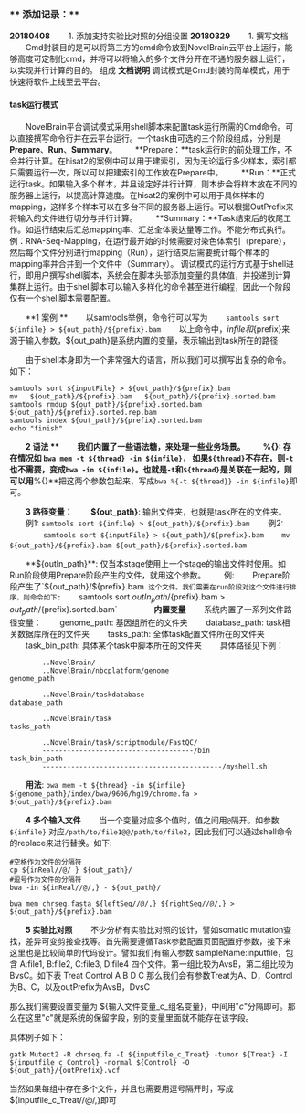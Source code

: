 ### ** 添加记录：**
**20180408**
　　1. 添加支持实验比对照的分组设置
**20180329**
　　1. 撰写文档
&nbsp;
&nbsp;
　　Cmd封装目的是可以将第三方的cmd命令放到NovelBrain云平台上运行，能够高度可定制化cmd，并将可以将输入的多个文件分开在不通的服务器上运行，以实现并行计算的目的。
组成
**文档说明**
调试模式是Cmd封装的简单模式，用于快速将软件上线至云平台。
#### **task运行模式**
　　NovelBrain平台调试模式采用shell脚本来配置task运行所需的Cmd命令。可以直接撰写命令行并在云平台运行。一个task由可选的三个阶段组成，分别是 **Prepare**、**Run**、**Summary**。
　　**Prepare：**task运行时的前处理工作，不会并行计算。在hisat2的案例中可以用于建索引，因为无论运行多少样本，索引都只需要运行一次，所以可以把建索引的工作放在Prepare中。
　　**Run：**正式运行task。如果输入多个样本，并且设定好并行计算，则本步会将样本放在不同的服务器上运行，以提高计算速度。在hisat2的案例中可以用于具体样本的mapping，这样多个样本可以在多台不同的服务器上运行。可以根据OutPrefix来将输入的文件进行切分与并行计算。
　　**Summary：**Task结束后的收尾工作。如运行结束后汇总mapping率、汇总全体表达量等工作。不能分布式执行。
	例：RNA-Seq-Mapping，在运行最开始的时候需要对染色体索引（prepare），然后每个文件分别进行mapping（Run），运行结束后需要统计每个样本的mapping率并合并到一个文件中（Summary）。
	调试模式的运行方式基于shell进行，即用户撰写shell脚本，系统会在脚本头部添加变量的具体值，并投递到计算集群上运行。由于shell脚本可以输入多样化的命令甚至进行编程，因此一个阶段仅有一个shell脚本需要配置。

　　**1 案例 **
　　以samtools举例，命令行可以写为
　　`samtools sort ${infile} > ${out_path}/${prefix}.bam`
　　以上命令中，${infile}和${prefix}来源于输入参数，${out_path}是系统内置的变量，表示输出到task所在的路径

　　由于shell本身即为一个非常强大的语言，所以我们可以撰写出复杂的命令。如下：
```
samtools sort ${inputFile} > ${out_path}/${prefix}.bam
mv   ${out_path}/${prefix}.bam   ${out_path}/${prefix}.sorted.bam
samtools rmdup ${out_path}/${prefix}.sorted.bam ${out_path}/${prefix}.sorted.rep.bam
samtools index ${out_path}/${prefix}.sorted.bam
echo "finish"
```
　　**2 语法 **
　　我们内置了一些语法糖，来处理一些业务场景。
　　**%{}**: 存在情况如 `bwa mem -t ${thread} -in ${infile}`， 如果`${thread}`不存在，则`-t`也不需要，变成`bwa -in ${infile}`。也就是`-t`和`${thread}`是关联在一起的，则可以用**%{}**把这两个参数包起来，写成`bwa %{-t ${thread}} -in ${infile}`即可。

　　**3 路径变量：**
　　**${out_path}**: 输出文件夹，也就是task所在的文件夹。
　　例1: `samtools sort ${infile} > ${out_path}/${prefix}.bam`
　　例2: 
　　```
　　samtools sort ${inputFile} > ${out_path}/${prefix}.bam
　　mv ${out_path}/${prefix}.bam ${out_path}/${prefix}.sorted.bam
　　```

　　**${outIn_path}**: 仅当本stage使用上一个stage的输出文件时使用。如Run阶段使用Prepare阶段产生的文件，就用这个参数。
　　例: 
　　Prepare阶段产生了`${out_path}/${prefix}.bam` 这个文件。我们需要在run阶段对这个文件进行排序，则命令如下:
　　`samtools sort  ${outIn_path}/${prefix}.bam > ${out_path}/${prefix}.sorted.bam`
　　
　　**内置变量**
　　系统内置了一系列文件路径变量：
　　genome_path: 基因组所在的文件夹
　　database_path: task相关数据库所在的文件夹
　　tasks_path: 全体task配置文件所在的文件夹
　　task_bin_path: 具体某个task中脚本所在的文件夹
　　具体路径见下例： 
	
```
		..NovelBrain/
		..NovelBrain/nbcplatform/genome                              genome_path

		..NovelBrain/taskdatabase                                    database_path

		..NovelBrain/task                                            tasks_path

		..NovelBrain/task/scriptmodule/FastQC/
		-------------------------------------/bin                    task_bin_path
		--------------------------------------------/myshell.sh
```
　　**用法**: `bwa mem -t ${thread} -in ${infile} ${genome_path}/index/bwa/9606/hg19/chrome.fa > ${out_path}/${prefix}.bam`

　　**4 多个输入文件**
　　当一个变量对应多个值时，值之间用`@`隔开。如参数 `${infile}` 对应`/path/to/file1@@/path/to/file2`，因此我们可以通过shell命令的replace来进行替换。如下:
```
#空格作为文件的分隔符
cp ${inReal//@/ } ${out_path}/
#逗号作为文件的分隔符
bwa -in ${inReal//@/,} - ${out_path}/

bwa mem chrseq.fasta ${leftSeq//@/,} ${rightSeq//@/,} > ${out_path}/${prefix}.bam

```
	
　　**5 实验比对照**
　　不少分析有实验比对照的设计，譬如somatic mutation查找，差异可变剪接查找等。首先需要遵循Task参数配置页面配置好参数，接下来这里也是比较简单的代码设计。譬如我们有输入参数 sampleName:inputfile，包含 A:file1, B:file2, C:file3, D:file4 四个文件。第一组比较为AvsB，第二组比较为BvsC。如下表
Treat	Control
A	B
D	C
那么我们会有参数Treat为A、D，Control为B、C，以及outPrefix为AvsB，DvsC

那么我们需要设置变量为 ${输入文件变量_c_组名变量}，中间用"_c_"分隔即可。那么在这里"_c_"就是系统的保留字段，别的变量里面就不能存在该字段。

具体例子如下：
```	
gatk Mutect2 -R chrseq.fa -I ${inputfile_c_Treat} -tumor ${Treat} -I ${inputfile_c_Control} -normal ${Control} -O ${out_path}/{outPrefix}.vcf
```	
当然如果每组中存在多个文件，并且也需要用逗号隔开时，写成 ${inputfile_c_Treat//@/,}即可


　　


